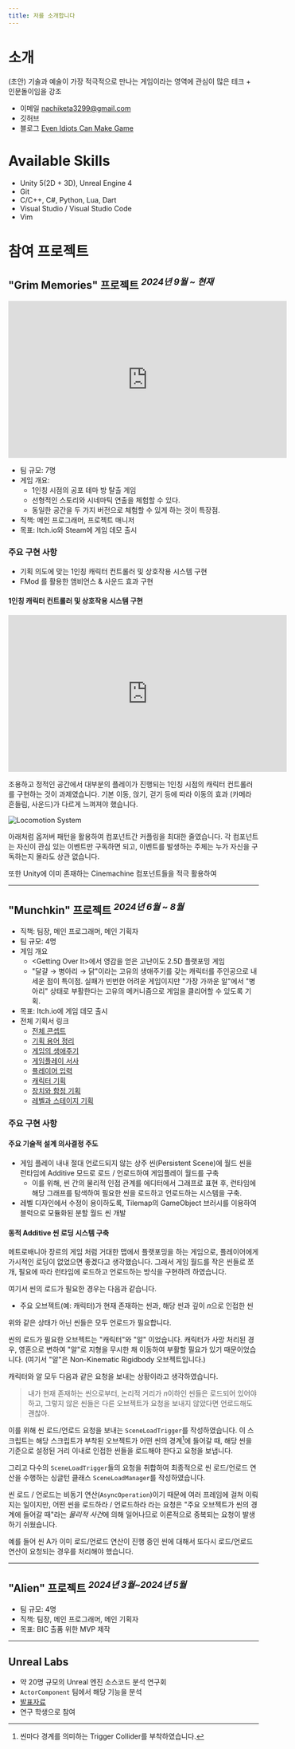 ```yaml
---
title: 저를 소개합니다
---
```


# 소개

(초안)
기술과 예술이 가장 적극적으로 만나는 게임이라는 영역에 관심이 많은 테크 + 인문돌이임을 강조

* 이메일 nachiketa3299@gmail.com
* 깃허브 
* 블로그 [Even Idiots Can Make Game](https://argien.tistory.com/)

# Available Skills

* Unity 5(2D + 3D), Unreal Engine 4
* Git
* C/C++, C#, Python, Lua, Dart
* Visual Studio / Visual Studio Code
* Vim

# 참여 프로젝트

## "Grim Memories" 프로젝트 <sup><i>2024년 9월 ~ 현재</i></sup>

<iframe width="560" height="315" src="https://www.youtube.com/embed/EZtdZAEcpg8?si=08tsFxncRMNzdaYe" title="YouTube video player" frameborder="0" allow="accelerometer; autoplay; clipboard-write; encrypted-media; gyroscope; picture-in-picture; web-share" referrerpolicy="strict-origin-when-cross-origin" allowfullscreen></iframe>

* 팀 규모: 7명
* 게임 개요:
	* 1인칭 시점의 공포 테마 방 탈출 게임
	* 선형적인 스토리와 시네마틱 연출을 체험할 수 있다.
	* 동일한 공간을 두 가지 버전으로 체험할 수 있게 하는 것이 특장점.
* 직책: 메인 프로그래머, 프로젝트 매니저
* 목표: Itch.io와 Steam에 게임 데모 출시

### 주요 구현 사항

* 기획 의도에 맞는 1인칭 캐릭터 컨트롤러 및 상호작용 시스템 구현
* FMod 를 활용한 앰비언스 & 사운드 효과 구현

#### 1인칭 캐릭터 컨트롤러 및 상호작용 시스템 구현

<iframe width="560" height="315" src="https://www.youtube.com/embed/wIU7-DIbJHs?si=O6OLzsyhpoMB1-HY" title="YouTube video player" frameborder="0" allow="accelerometer; autoplay; clipboard-write; encrypted-media; gyroscope; picture-in-picture; web-share" referrerpolicy="strict-origin-when-cross-origin" allowfullscreen></iframe>

조용하고 정적인 공간에서 대부분의 플레이가 진행되는 1인칭 시점의 캐릭터 컨트롤러를 구현하는 것이 과제였습니다. 기본 이동, 앉기, 걷기 등에 따라 이동의 효과 (카메라 흔들림, 사운드)가 다르게 느껴져야 했습니다.

![Locomotion System](./Assets/LocomotionSystem.jpg)

아래처럼 옵저버 패턴을 활용하여 컴포넌트간 커플링을 최대한 줄였습니다. 각 컴포넌트는 자신이 관심 있는 이벤트만 구독하면 되고, 이벤트를 발생하는 주체는 누가 자신을 구독하는지 몰라도 상관 없습니다.

또한 Unity에 이미 존재하는 Cinemachine 컴포넌트들을 적극 활용하여 

---

## "Munchkin" 프로젝트 <sup><i>2024년 6월 ~ 8월</i></sup>

* 직책: 팀장, 메인 프로그래머, 메인 기획자
* 팀 규모: 4명
* 게임 개요 
	* \<Getting Over It\>에서 영감을 얻은 고난이도 2.5D 플랫포밍 게임
	* "달걀 → 병아리 → 닭"이라는 고유의 생애주기를 갖는 캐릭터를 주인공으로 내세운 점이 특이점. 실패가 빈번한 어려운 게임이지만 "가장 가까운 알"에서 "병아리" 상태로 부활한다는 고유의 메커니즘으로 게임을 클리어할 수 있도록 기획.
* 목표: Itch.io에 게임 데모 출시
* 전체 기획서 링크
	* [전체 콘셉트](https://substantial-panther-211.notion.site/9a3725e57d7b41a5891e7c0fe1c0d3d5?pvs=4)
	* [기획 용어 정리](https://substantial-panther-211.notion.site/a19b8ac4a4904419a9b0a693b6b12ae4?pvs=4)
	* [게임의 생애주기](https://substantial-panther-211.notion.site/61fe3ea8d1bb4b14b68105bb148ddb04?pvs=4)
	* [게임플레이 서사](https://substantial-panther-211.notion.site/edf4c88bdcd14b2aa3114abfacb01176?pvs=4)
	* [플레이어 입력](https://substantial-panther-211.notion.site/853508194aae4672a58a6a2715d4f414?pvs=4)
	* [캐릭터 기획](https://substantial-panther-211.notion.site/243480d1e8b44ada8704811f08be5de6?pvs=4)
	* [장치와 함정 기획](https://substantial-panther-211.notion.site/3dd5857436dc4a5abdaf021cf439e263?pvs=4)
	* [레벨과 스테이지 기획](https://substantial-panther-211.notion.site/5553f23380f448b7a10b1157e1f28512?pvs=4)

### 주요 구현 사항

#### 주요 기술적 설계 의사결정 주도

* 게임 플레이 내내 절대 언로드되지 않는 상주 씬(Persistent Scene)에 월드 씬을 런타임에 Additive 모드로 로드 / 언로드하여 게임플레이 월드를 구축
	* 이를 위해, 씬 간의 물리적 인접 관계를 에디터에서 그래프로 표현 후, 런타임에 해당 그래프를 탐색하여 필요한 씬을 로드하고 언로드하는 시스템을 구축.
* 레벨 디자인에서 수정이 용이하도록, Tilemap의 GameObject 브러시를 이용하여 블럭으로 모듈화된 분할 월드 씬 개발


#### 동적 Additive 씬 로딩 시스템 구축

메트로배니아 장르의 게임 처럼 거대한 맵에서 플랫포밍을 하는 게임으로, 플레이어에게 가시적인 로딩이 없었으면 좋겠다고 생각했습니다. 그래서 게임 월드를 작은 씬들로 쪼개, 필요에 따라 런타임에 로드하고 언로드하는 방식을 구현하려 하였습니다.

여기서 씬의 로드가 필요한 경우는 다음과 같습니다.
* 주요 오브젝트(예: 캐릭터)가 현재 존재하는 씬과, 해당 씬과 깊이 $n$으로 인접한 씬

위와 같은 상태가 아닌 씬들은 모두 언로드가 필요합니다.

씬의 로드가 필요한 오브젝트는 "캐릭터"와 "알" 이었습니다. 캐릭터가 사망 처리된 경우, 영혼으로 변하여 "알"로 지형을 무시한 채 이동하여 부활할 필요가 있기 때문이었습니다. (여기서 "알"은 Non-Kinematic Rigidbody 오브젝트입니다.)

캐릭터와 알 모두 다음과 같은 요청을 보내는 상황이라고 생각하였습니다.

> 내가 현재 존재하는 씬으로부터, 논리적 거리가 $n$이하인 씬들은 로드되어 있어야 하고, 그렇지 않은 씬들은 다른 오브젝트가 요청을 보내지 않았다면 언로드해도 괜찮아.

이를 위해 씬 로드/언로드 요청을 보내는 `SceneLoadTrigger`를 작성하였습니다. 이 스크립트는 해당 스크립트가 부착된 오브젝트가 어떤 씬의 경계[^1]에 들어갈 때, 해당 씬을 기준으로 설정된 거리 이내로 인접한 씬들을 로드해야 한다고 요청을 보냅니다.

[^1]: 씬마다 경계를 의미하는 Trigger Collider를 부착하였습니다.

그리고 다수의 `SceneLoadTrigger`들의 요청을 취합하여 최종적으로 씬 로드/언로드 연산을 수행하는 싱글턴 클래스 `SceneLoadManager`를 작성하였습니다.

씬 로드 / 언로드는 비동기 연산(`AsyncOperation`)이기 때문에 여러 프레임에 걸쳐 이뤄지는 일이지만, 어떤 씬을 로드하라 / 언로드하라 라는 요청은 "주요 오브젝트가 씬의 경계에 들어갈 때"라는 *물리적 사건*에 의해 일어나므로 이론적으로 중복되는 요청이 발생하기 쉬웠습니다.

예를 들어 씬 A가 이미 로드/언로드 연산이 진행 중인 씬에 대해서 또다시 로드/언로드 연산이 요청되는 경우를 처리해야 했습니다.

---

## "Alien" 프로젝트 <sup><i>2024년 3월~2024년 5월</i></sup>

* 팀 규모: 4명
* 직책: 팀장, 메인 프로그래머, 메인 기획자
* 목표: BIC 출품 위한 MVP 제작

---

## Unreal Labs

* 약 20명 규모의 Unreal 엔진 소스코드 분석 연구회
* `ActorComponent` 팀에서 해당 기능을 분석
* [발표자료](https://docs.google.com/presentation/d/19-R6U1GwiAnyQH91bM8MlbIXAxXcxeDGW7L3T93jJ6w/edit?usp=sharing)
* 연구 학생으로 참여
